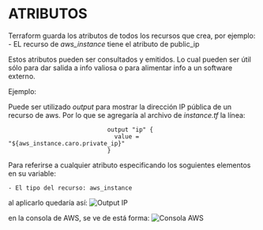 #               ATRIBUTOS

Terraform guarda los atributos de todos los recursos que crea, por ejemplo:
    - EL recurso de *aws_instance* tiene el atributo de public_ip

Estos atributos pueden ser consultados y emitidos. Lo cual pueden ser útil sólo para dar salida a info valiosa o para alimentar info a un software externo. 

Ejemplo:

Puede ser utilizado *output* para mostrar la dirección IP pública de un recurso de aws. Por lo que se agregaría al archivo de *instance.tf* la línea:

                                output "ip" {
                                  value = "${aws_instance.caro.private_ip}"
                                }
Para referirse a cualquier atributo especificando los soguientes elementos en su variable:

    - El tipo del recurso: aws_instance




al aplicarlo quedaría así:
![Output IP](https://github.com/Ulimart/python/AWS-Terraform/python/AWS-Terraform/demo_03/output.png)

en la consola de AWS, se ve de está forma:
![Consola AWS](https://github.com/Ulimart/python/AWS-Terraform/python/AWS-Terraform/demo_03/aws_ip.png)